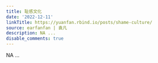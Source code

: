 ```yaml
---
title: 耻感文化
date: '2022-12-11'
linkTitle: https://yuanfan.rbind.io/posts/shame-culture/
source: earfanfan | 袁凡
description: NA ...
disable_comments: true
---
```

NA ...